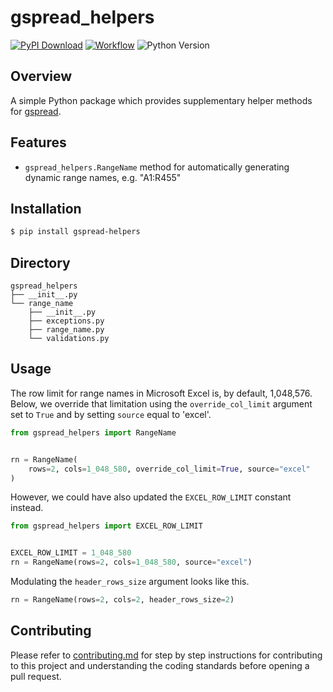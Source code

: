 # gspread_helpers
[![PyPI Download](https://img.shields.io/pypi/v/gspread-helpers?logo=pypis.svg)](https://pypi.org/project/gspread-helpers/)
[![Workflow](https://img.shields.io/github/actions/workflow/status/michaelthomasletts/gspread-helpers/push_pullrequest.yml?logo=github)](https://github.com/michaelthomasletts/gspread-helpers/actions/workflows/push_pullrequest.yml)
![Python Version](https://img.shields.io/pypi/pyversions/gspread-helpers?style=pypi)

## Overview

A simple Python package which provides supplementary helper methods for [gspread](https://github.com/burnash/gspread).

## Features
- `gspread_helpers.RangeName` method for automatically generating dynamic range names, e.g. "A1:R455"

## Installation

```bash
$ pip install gspread-helpers
```

## Directory

```
gspread_helpers
├── __init__.py
└── range_name
    ├── __init__.py
    ├── exceptions.py
    ├── range_name.py
    └── validations.py
```

## Usage

The row limit for range names in Microsoft Excel is, by default, 1,048,576. Below, we override that limitation using the `override_col_limit` argument set to `True` and by setting `source` equal to 'excel'.

```python
from gspread_helpers import RangeName


rn = RangeName(
    rows=2, cols=1_048_580, override_col_limit=True, source="excel"
)
```

However, we could have also updated the `EXCEL_ROW_LIMIT` constant instead.

```python
from gspread_helpers import EXCEL_ROW_LIMIT


EXCEL_ROW_LIMIT = 1_048_580
rn = RangeName(rows=2, cols=1_048_580, source="excel")
```

Modulating the `header_rows_size` argument looks like this.

```python
rn = RangeName(rows=2, cols=2, header_rows_size=2)
```

## Contributing

Please refer to [contributing.md](https://github.com/michaelthomasletts/gspread-helpers/blob/main/docs/contributing.md) for step by step instructions for contributing to this project and understanding the coding standards before opening a pull request.